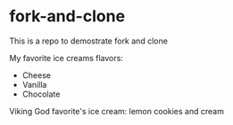 # fork-and-clone

This is a repo to demostrate fork and clone

My favorite ice creams flavors:
- Cheese
- Vanilla
- Chocolate

Viking God favorite's ice cream:
lemon
cookies and cream

